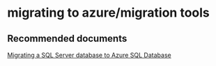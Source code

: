 <properties
	pageTitle="migrating to azure/migration tools"
	description="migrating to azure/migration tools"
	service="microsoft.sql"
	resource="servers"
	authors="aashu"
	displayOrder=""
	selfHelpType="generic"
	supportTopicIds="31980427"
	resourceTags=""
	productPesIds="13491"
	cloudEnvironments="public"
/>

# migrating to azure/migration tools

## **Recommended documents**
[Migrating a SQL Server database to Azure SQL Database](https://azure.microsoft.com/documentation/articles/sql-database-cloud-migrate/)
